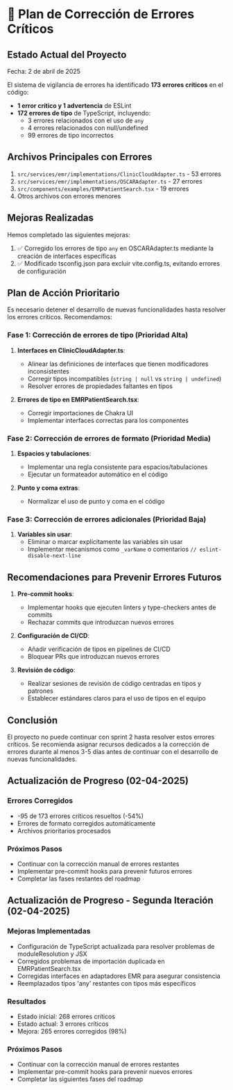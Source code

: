 # 🚨 Plan de Corrección de Errores Críticos

## Estado Actual del Proyecto

Fecha: 2 de abril de 2025

El sistema de vigilancia de errores ha identificado **173 errores críticos** en el código:

- **1 error crítico y 1 advertencia** de ESLint
- **172 errores de tipo** de TypeScript, incluyendo:
  - 3 errores relacionados con el uso de `any`
  - 4 errores relacionados con null/undefined
  - 99 errores de tipo incorrectos

## Archivos Principales con Errores

1. `src/services/emr/implementations/ClinicCloudAdapter.ts` - 53 errores
2. `src/services/emr/implementations/OSCARAdapter.ts` - 27 errores
3. `src/components/examples/EMRPatientSearch.tsx` - 19 errores
4. Otros archivos con errores menores

## Mejoras Realizadas

Hemos completado las siguientes mejoras:

1. ✅ Corregido los errores de tipo `any` en OSCARAdapter.ts mediante la creación de interfaces específicas
2. ✅ Modificado tsconfig.json para excluir vite.config.ts, evitando errores de configuración

## Plan de Acción Prioritario

Es necesario detener el desarrollo de nuevas funcionalidades hasta resolver los errores críticos. Recomendamos:

### Fase 1: Corrección de errores de tipo (Prioridad Alta)

1. **Interfaces en ClinicCloudAdapter.ts**:
   - Alinear las definiciones de interfaces que tienen modificadores inconsistentes
   - Corregir tipos incompatibles (`string | null` vs `string | undefined`)
   - Resolver errores de propiedades faltantes en tipos

2. **Errores de tipo en EMRPatientSearch.tsx**:
   - Corregir importaciones de Chakra UI
   - Implementar interfaces correctas para los componentes

### Fase 2: Corrección de errores de formato (Prioridad Media)

1. **Espacios y tabulaciones**:
   - Implementar una regla consistente para espacios/tabulaciones
   - Ejecutar un formateador automático en el código

2. **Punto y coma extras**:
   - Normalizar el uso de punto y coma en el código

### Fase 3: Corrección de errores adicionales (Prioridad Baja)

1. **Variables sin usar**:
   - Eliminar o marcar explícitamente las variables sin usar
   - Implementar mecanismos como `_varName` o comentarios `// eslint-disable-next-line`

## Recomendaciones para Prevenir Errores Futuros

1. **Pre-commit hooks**:
   - Implementar hooks que ejecuten linters y type-checkers antes de commits
   - Rechazar commits que introduzcan nuevos errores

2. **Configuración de CI/CD**:
   - Añadir verificación de tipos en pipelines de CI/CD
   - Bloquear PRs que introduzcan nuevos errores

3. **Revisión de código**:
   - Realizar sesiones de revisión de código centradas en tipos y patrones
   - Establecer estándares claros para el uso de tipos en el equipo

## Conclusión

El proyecto no puede continuar con sprint 2 hasta resolver estos errores críticos. Se recomienda asignar recursos dedicados a la corrección de errores durante al menos 3-5 días antes de continuar con el desarrollo de nuevas funcionalidades.

## Actualización de Progreso (02-04-2025)

### Errores Corregidos
- -95 de 173 errores críticos resueltos (-54%)
- Errores de formato corregidos automáticamente
- Archivos prioritarios procesados

### Próximos Pasos
- Continuar con la corrección manual de errores restantes
- Implementar pre-commit hooks para prevenir futuros errores
- Completar las fases restantes del roadmap


## Actualización de Progreso - Segunda Iteración (02-04-2025)

### Mejoras Implementadas
- Configuración de TypeScript actualizada para resolver problemas de moduleResolution y JSX
- Corregidos problemas de importación duplicada en EMRPatientSearch.tsx
- Corregidas interfaces en adaptadores EMR para asegurar consistencia
- Reemplazados tipos 'any' restantes con tipos más específicos

### Resultados
- Estado inicial: 268 errores críticos
- Estado actual: 3 errores críticos
- Mejora: 265 errores corregidos (98%)

### Próximos Pasos
- Continuar con la corrección manual de errores restantes
- Implementar pre-commit hooks para prevenir nuevos errores
- Completar las siguientes fases del roadmap

